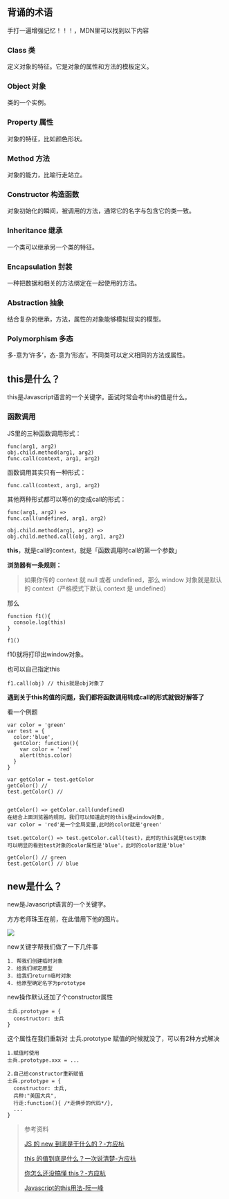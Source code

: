 ## 背诵的术语

手打一遍增强记忆！！！，MDN里可以找到以下内容

### Class 类

定义对象的特征。它是对象的属性和方法的模板定义。

### Object 对象

类的一个实例。

### Property 属性

对象的特征，比如颜色形状。

### Method 方法

对象的能力，比喻行走站立。

### Constructor 构造函数

对象初始化的瞬间，被调用的方法，通常它的名字与包含它的类一致。

### Inheritance 继承

一个类可以继承另一个类的特征。

### Encapsulation 封装

一种把数据和相关的方法绑定在一起使用的方法。

### Abstraction 抽象

结合复杂的继承，方法，属性的对象能够模拟现实的模型。

### Polymorphism 多态

多-意为‘许多’，态-意为‘形态’。不同类可以定义相同的方法或属性。



## this是什么？

this是Javascript语言的一个关键字。面试时常会考this的值是什么。

### 函数调用

JS里的三种函数调用形式：

```
func(arg1, arg2)
obj.child.method(arg1, arg2)
func.call(context, arg1, arg2)
```

函数调用其实只有一种形式：

```
func.call(context, arg1, arg2)
```

其他两种形式都可以等价的变成call的形式：

```
func(arg1, arg2) =>
func.call(undefined, arg1, arg2)

obj.child.method(arg1, arg2) =>
obj.child.method.call(obj, arg1, arg2)
```

**this**，就是call的context，就是「函数调用时call的第一个参数」

**浏览器有一条规则：**

>如果你传的 context 就 null 或者 undefined，那么 window 对象就是默认的 context（严格模式下默认 context 是 undefined）

那么

```
function f1(){
  console.log(this)
}

f1() 
```

f1()就将打印出window对象。

也可以自己指定this

```
f1.call(obj) // this就是obj对象了
```

**遇到关于this的值的问题，我们都将函数调用转成call的形式就很好解答了**

看一个例题

```
var color = 'green'
var test = {
  color:'blue',
  getColor: function(){
    var color = 'red'
    alert(this.color)
  }
}

var getColor = test.getColor
getColor() //
test.getColor() //


getColor() => getColor.call(undefined)
在结合上面浏览器的规则，我们可以知道此时的this是window对象,
var color = 'red'是一个全局变量,此时的color就是'green'

tset.getColor() => test.getColor.call(test)，此时的this就是test对象
可以明显的看到test对象的color属性是'blue'，此时的color就是'blue'

getColor() // green
test.getColor() // blue

```

## new是什么？

new是Javascript语言的一个关键字。

方方老师珠玉在前，在此借用下他的图片。

![](https://i.loli.net/2018/01/30/5a701dbb76f1d.png)

new关键字帮我们做了一下几件事

 	1. 帮我们创建临时对象
 	2. 给我们绑定原型
 	3. 给我们return临时对象
 	4. 给原型确定名字为prototype

new操作默认还加了个constructor属性

```
士兵.prototype = {
  constructor: 士兵
}
```

这个属性在我们重新对 士兵.prototype 赋值的时候就没了，可以有2种方式解决

```
1.赋值时使用 
士兵.prototype.xxx = ...

2.自己给constructor重新赋值
士兵.prototype = {
  constructor: 士兵,
  兵种:"美国大兵",
  行走:function(){ /*走俩步的代码*/},
  ...
}
```



>参考资料
>
>[JS 的 new 到底是干什么的？-方应杭](https://zhuanlan.zhihu.com/p/23987456?refer=study-fe)
>
>[this 的值到底是什么？一次说清楚-方应杭](https://zhuanlan.zhihu.com/p/23804247)
>
>[你怎么还没搞懂 this？-方应杭](https://zhuanlan.zhihu.com/p/25991271)
>
>[Javascript的this用法-阮一峰](http://www.ruanyifeng.com/blog/2010/04/using_this_keyword_in_javascript.html)

